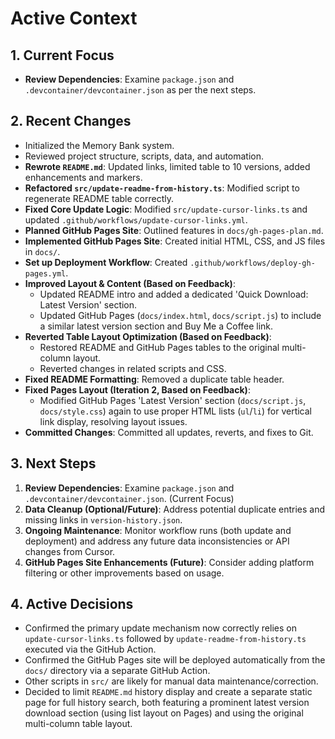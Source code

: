 <!-- Version: 1.12 | Last Updated: 2025-06-06 -->

# Active Context

## 1. Current Focus

- **Review Dependencies**: Examine `package.json` and `.devcontainer/devcontainer.json` as per the next steps.

## 2. Recent Changes

- Initialized the Memory Bank system.
- Reviewed project structure, scripts, data, and automation.
- **Rewrote `README.md`**: Updated links, limited table to 10 versions, added enhancements and markers.
- **Refactored `src/update-readme-from-history.ts`**: Modified script to regenerate README table correctly.
- **Fixed Core Update Logic**: Modified `src/update-cursor-links.ts` and updated `.github/workflows/update-cursor-links.yml`.
- **Planned GitHub Pages Site**: Outlined features in `docs/gh-pages-plan.md`.
- **Implemented GitHub Pages Site**: Created initial HTML, CSS, and JS files in `docs/`.
- **Set up Deployment Workflow**: Created `.github/workflows/deploy-gh-pages.yml`.
- **Improved Layout & Content (Based on Feedback)**:
    - Updated README intro and added a dedicated 'Quick Download: Latest Version' section.
    - Updated GitHub Pages (`docs/index.html`, `docs/script.js`) to include a similar latest version section and Buy Me a Coffee link.
- **Reverted Table Layout Optimization (Based on Feedback)**:
    - Restored README and GitHub Pages tables to the original multi-column layout.
    - Reverted changes in related scripts and CSS.
- **Fixed README Formatting**: Removed a duplicate table header.
- **Fixed Pages Layout (Iteration 2, Based on Feedback)**:
    - Modified GitHub Pages 'Latest Version' section (`docs/script.js`, `docs/style.css`) again to use proper HTML lists (`ul`/`li`) for vertical link display, resolving layout issues.
- **Committed Changes**: Committed all updates, reverts, and fixes to Git.

## 3. Next Steps

1.  **Review Dependencies**: Examine `package.json` and `.devcontainer/devcontainer.json`. (Current Focus)
2.  **Data Cleanup (Optional/Future)**: Address potential duplicate entries and missing links in `version-history.json`.
3.  **Ongoing Maintenance**: Monitor workflow runs (both update and deployment) and address any future data inconsistencies or API changes from Cursor.
4.  **GitHub Pages Site Enhancements (Future)**: Consider adding platform filtering or other improvements based on usage.

## 4. Active Decisions

- Confirmed the primary update mechanism now correctly relies on `update-cursor-links.ts` followed by `update-readme-from-history.ts` executed via the GitHub Action.
- Confirmed the GitHub Pages site will be deployed automatically from the `docs/` directory via a separate GitHub Action.
- Other scripts in `src/` are likely for manual data maintenance/correction.
- Decided to limit `README.md` history display and create a separate static page for full history search, both featuring a prominent latest version download section (using list layout on Pages) and using the original multi-column table layout.